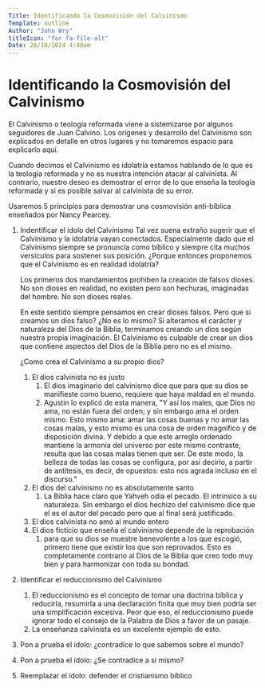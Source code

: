 ```yaml
---
Title: Identificando la Cosmovisión del Calvinismo
Template: outline
Author: "John Wry"
titleIcon: "far fa-file-alt"
Date: 28/10/2024 4:40am
---
```


# Identificando la Cosmovisión del Calvinismo

El Calvinismo o teología reformada viene a sistemizarse por algunos seguidores de Juan Calvino. Los orígenes y desarrollo del Calvinismo son explicados en detalle en otros lugares y no tomaremos espacio para explicarlo aquí. 

Cuando decimos el Calvinismo es idolatría estamos hablando de lo que es la teología reformada y no es nuestra intención atacar al calvinista. Al contrario, nuestro deseo es demostrar el error de lo que enseña la teología reformada y si es posible salvar al calvinista de su error. 

Usaremos 5 principios para demostrar una cosmovisión anti-bíblica enseñados por Nancy Pearcey. 

1. Indentificar el ídolo del Calvinismo
   Tal vez suena extraño sugerir que el Calvinismo y la idolatría vayan conectados. Especialmente dado que el Calvinismo siempre se pronuncia como bíblico y siempre cita muchos versículos para sostener sus posición. ¿Porque entonces proponemos que el Calvinismo es en realidad idolatría? 

   Los primeros dos mandamientos prohiben la creación de falsos dioses. No son dioses en realidad, no existen pero son hechuras, imaginadas del hombre. No son dioses reales. 

   En este sentido siempre pensamos en crear dioses falsos. Pero que si creamos un dios falso? ¿No es lo mismo? Si alteramos el carácter y naturaleza del Dios de la Biblia, terminamos creando un dios según nuestra propia imaginación. El Calvinismo es culpable de crear un dios que contiene aspectos del Dios de la Biblia pero no es el mismo. 

   ¿Como crea el Calvinismo a su propio dios? 

   1. El dios calvinista no es justo
      1. El dios imaginario del calvinismo dice que para que su dios se manifieste como bueno, requiere que haya maldad en el mundo. 
      2. Agustin lo explicó de esta manera, "Y así los males, que Dios no ama, no están fuera del orden; y sin embargo ama el orden mismo. Esto mismo ama: amar las cosas buenas y no amar las cosas malas, y esto mismo es una cosa de orden magnífico y de disposición divina. Y debido a que este arreglo ordenado mantiene la armonía del universo por este mismo contraste, resulta que las cosas malas tienen que ser. De este modo, la belleza de todas las cosas se configura, por así decirlo, a partir de antítesis, es decir, de opuestos: esto nos agrada incluso en el discurso."
   2. El dios del calvinismo no es absolutamente santo
      1. La Biblia hace claro que Yahveh odia el pecado. El intrinsico a su naturaleza. Sin embargo el dios hechizo del calvinismo dice que el es el autor del pecado pero que al final será justificado. 
   3. El dios calvinista no amó al mundo entero
   4. El dios ficticio que enseña el calvinismo depende de la reprobación
      1. para que su dios se muestre benevolente a los que escogió, primero tiene que existir los que son reprovados. Esto es completamente contrario al Dios de la Biblia que creo todo muy bien y para harmonizar con toda su bondad. 

2. Identificar el reduccionismo del Calvinismo

   1. El reduccionismo es el concepto de tomar una doctrina bíblica y reducirla, resumirla a una declaración finita que muy bien podría ser una simplificación excesiva. Peor que eso, el reduccionismo puede ignorar todo el consejo de la Palabra de Dios a favor de un pasaje.
   2. La enseñanza calvinista es un excelente ejemplo de esto. 

3. Pon a prueba el ídolo: ¿contradice lo que sabemos sobre el mundo?

4. Pon a prueba el ídolo: ¿Se contradice a sí mismo?

5. Reemplazar el ídolo: defender el cristianismo bíblico
